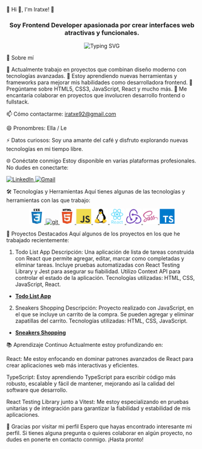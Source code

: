 🌟 Hi 👋, I'm Iratxe! 🌟
<h3 align="center">Soy Frontend Developer apasionada por crear interfaces web atractivas y funcionales.</h3>

<p align="center">
<img src="https://readme-typing-svg.herokuapp.com?font=Comfortaa&size=20&pause=1000&color=E94894&center=true&vCenter=true&width=500&height=50&lines=Transformando+ideas+en+código;Construyendo+experiencias+digitales;Siempre+aprendiendo+y+creciendo" alt="Typing SVG" />
</p>

🚀 Sobre mí

🔭 Actualmente trabajo en proyectos que combinan diseño moderno con tecnologías avanzadas.
🌱 Estoy aprendiendo nuevas herramientas y frameworks para mejorar mis habilidades como desarrolladora frontend.
💬 Pregúntame sobre HTML5, CSS3, JavaScript, React y mucho más.
👯 Me encantaría colaborar en proyectos que involucren desarrollo frontend o fullstack.

📫 Cómo contactarme: iratxe92@gmail.com

😄 Pronombres: Ella / Le

⚡ Datos curiosos: Soy una amante del café y disfruto explorando nuevas tecnologías en mi tiempo libre.

🌐 Conéctate conmigo
Estoy disponible en varias plataformas profesionales. No dudes en conectarte:

<p align="left">
<a href="https://linkedin.com/in/iratxe-barrio" target="_blank">
<img src="https://img.shields.io/badge/LinkedIn-0077B5?style=for-the-badge&logo=linkedin&logoColor=white" alt="LinkedIn" />
</a>
<a href="mailto:iratxe92@gmail.com" target="_blank">
<img src="https://img.shields.io/badge/Gmail-D14836?style=for-the-badge&logo=gmail&logoColor=white" alt="Gmail" />
</a>
</p>

🛠️ Tecnologías y Herramientas
Aquí tienes algunas de las tecnologías y herramientas con las que trabajo:

<p align="center">
<a href="https://www.w3schools.com/css/" target="_blank" rel="noreferrer">
<img src="https://raw.githubusercontent.com/devicons/devicon/master/icons/css3/css3-original-wordmark.svg" alt="css3" width="40" height="40"/>
</a>
<a href="https://git-scm.com/" target="_blank" rel="noreferrer">
<img src="https://www.vectorlogo.zone/logos/git-scm/git-scm-icon.svg" alt="git" width="40" height="40"/>
</a>
<a href="https://www.w3.org/html/" target="_blank" rel="noreferrer">
<img src="https://raw.githubusercontent.com/devicons/devicon/master/icons/html5/html5-original-wordmark.svg" alt="html5" width="40" height="40"/>
</a>
<a href="https://developer.mozilla.org/en-US/docs/Web/JavaScript" target="_blank" rel="noreferrer">
<img src="https://raw.githubusercontent.com/devicons/devicon/master/icons/javascript/javascript-original.svg" alt="javascript" width="40" height="40"/>
</a>
<a href="https://www.linux.org/" target="_blank" rel="noreferrer">
<img src="https://raw.githubusercontent.com/devicons/devicon/master/icons/linux/linux-original.svg" alt="linux" width="40" height="40"/>
</a>
<a href="https://reactjs.org/" target="_blank" rel="noreferrer">
<img src="https://raw.githubusercontent.com/devicons/devicon/master/icons/react/react-original-wordmark.svg" alt="react" width="40" height="40"/>
</a>
<a href="https://redux.js.org" target="_blank" rel="noreferrer">
<img src="https://raw.githubusercontent.com/devicons/devicon/master/icons/redux/redux-original.svg" alt="redux" width="40" height="40"/>
</a>
<a href="https://sass-lang.com" target="_blank" rel="noreferrer">
<img src="https://raw.githubusercontent.com/devicons/devicon/master/icons/sass/sass-original.svg" alt="sass" width="40" height="40"/>
</a>
<a href="https://www.typescriptlang.org/" target="_blank" rel="noreferrer">
<img src="https://raw.githubusercontent.com/devicons/devicon/master/icons/typescript/typescript-original.svg" alt="typescript" width="40" height="40"/>
</a>
</p>


🎯 Proyectos Destacados
Aquí algunos de los proyectos en los que he trabajado recientemente:

1. Todo List App
Descripción: Una aplicación de lista de tareas construida con React que permite agregar, editar, marcar como completadas y eliminar tareas. Incluye pruebas automatizadas con React Testing Library y Jest para asegurar su fiabilidad. Utilizo Context API para controlar el estado de la aplicación.
Tecnologías utilizadas: HTML, CSS, JavaScript, React.
- **[Todo List App](https://github.com/iratxebl92/todo-list-app)**
  
2. Sneakers Shopping
Descripción: Proyecto realizado con JavaScript, en el que se incluye un carrito de la compra. Se pueden agregar y eliminar zapatillas del carrito.
Tecnologías utilizadas: HTML, CSS, JavaScript.
- **[Sneakers Shopping](https://github.com/iratxebl92/carroDeportivas)**

📚 Aprendizaje Continuo
Actualmente estoy profundizando en:

  React: Me estoy enfocando en dominar patrones avanzados de React para crear aplicaciones web más interactivas y eficientes.

  TypeScript: Estoy aprendiendo TypeScript para escribir código más robusto, escalable y fácil de mantener, mejorando así la calidad del software que desarrollo.

  React Testing Library junto a Vitest: Me estoy especializando en pruebas unitarias y de integración para garantizar la fiabilidad y estabilidad de mis aplicaciones.

🙏 Gracias por visitar mi perfil
Espero que hayas encontrado interesante mi perfil. Si tienes alguna pregunta o quieres colaborar en algún proyecto, no dudes en ponerte en contacto conmigo. ¡Hasta pronto!
